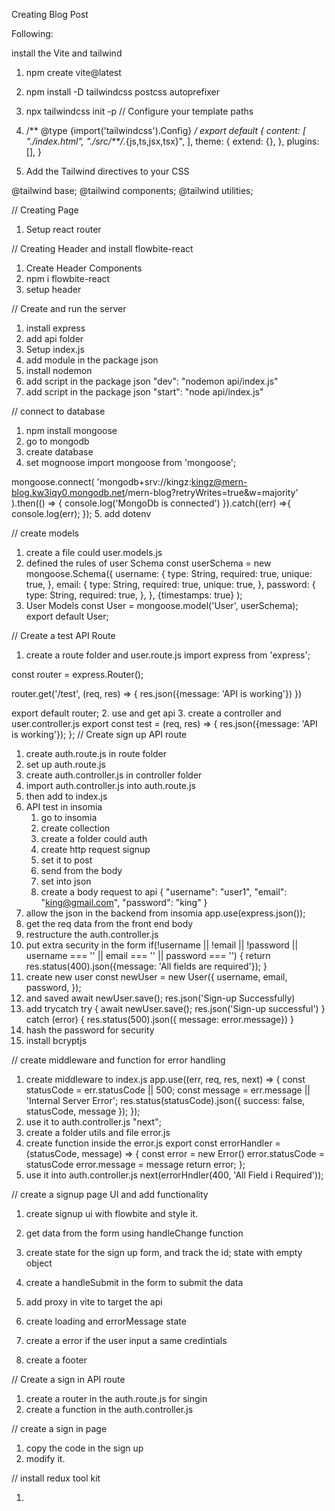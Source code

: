 Creating Blog Post

Following: 

install the Vite and tailwind

1. npm create vite@latest
2. npm install -D tailwindcss postcss autoprefixer
3. npx tailwindcss init -p
// Configure your template paths
4. /** @type {import('tailwindcss').Config} */
export default {
  content: [
    "./index.html",
    "./src/**/*.{js,ts,jsx,tsx}",
  ],
  theme: {
    extend: {},
  },
  plugins: [],
}

5. Add the Tailwind directives to your CSS

@tailwind base;
@tailwind components;
@tailwind utilities;

// Creating Page 

1. Setup react router

// Creating Header and install flowbite-react

1. Create Header Components 
2. npm i flowbite-react
3. setup header

// Create and run the server 

1. install express
2. add api folder
3. Setup index.js
4. add module in the package json
5. install nodemon
6. add script in the package json "dev": "nodemon api/index.js"
7. add script in the package json "start": "node api/index.js"

// connect to database

1. npm install mongoose
2. go to mongodb
3. create database
4. set mognoose 
  import mongoose from 'mongoose';

  mongoose.connect(
      'mongodb+srv://kingz:kingz@mern-blog.kw3iqy0.mongodb.net/mern-blog?retryWrites=true&w=majority'
      ).then(() => {
          console.log('MongoDb is connected')
      }).catch((err) =>{
          console.log(err);
      });
5. add dotenv

// create models

1. create a file could user.models.js
2. defined the rules of user Schema
   const userSchema = new mongoose.Schema({
    username: {
        type: String,
        required: true,
        unique: true,
    },
    email: {
        type: String,
        required: true,
        unique: true,
    },
    password: {
        type: String,
        required: true,
    },
  }, {timestamps: true}
  ); 
3. User Models 
   const User = mongoose.model('User', userSchema);
   export default User;

// Create a test API Route

1. create a route folder and user.route.js
   import express from 'express';

  const router = express.Router();

  router.get('/test', (req, res) => {
      res.json({message: 'API is working'})
  })

  export default router;
2. use and get api
3. create a controller and user.controller.js
   export const test = (req, res) => {
    res.json({message: 'API is working'});
   };
// Create sign up API route

1. create auth.route.js in route folder
2. set up auth.route.js
3. create auth.controller.js in controller folder
4. import auth.controller.js into auth.route.js
5. then add to index.js
6. API test in insomia 
   1. go to insomia
   2. create collection
   3. create a folder could auth
   4. create http request signup
   5. set it to post
   6. send from the body
   7. set into json
   8. create a body request to api 
      {
        "username": "user1",
        "email": "king@gmail.com",
        "password": "king"
      }
  9. allow the json in the backend from insomia
     app.use(express.json());
7. get the req data from the front end body
8. restructure the auth.controller.js
9. put extra security in the form
   if(!username || !email || !password || username === '' || email === '' || password === '') {
        return res.status(400).json({message: 'All fields are required'});
   }
10. create new user
    const newUser = new User({
        username,
        email,
        password,
    });
11. and saved 
    await newUser.save();
    res.json('Sign-up Successfully)
12. add trycatch
    try {
        await newUser.save();
        res.json('Sign-up successful')
    } catch (error) {
        res.status(500).json({ message: error.message})
    }
13. hash the password for security
14. install bcryptjs

// create middleware and function for error handling

1. create middleware to index.js
   app.use((err, req, res, next) => {
    const statusCode = err.statusCode || 500;
    const message = err.message || 'Internal Server Error';
    res.status(statusCode).json({
        success: false,
        statusCode,
        message
    });
    });
2. use it to auth.controller.js "next";
3. create a folder utils and file error.js
4. create function inside the error.js
   export const errorHandler = (statusCode, message) => {
    const error = new Error()
    error.statusCode = statusCode
    error.message = message
    return error;
  };
5. use it into auth.controller.js 
   next(errorHndler(400, 'All Field i Required'));

// create a signup page UI and add functionality

1. create signup ui with flowbite and style it.

   
2. get data from the form using handleChange function
3. create state for the sign up form, and track the id;
   state with empty object 
4. create a handleSubmit in the form to submit the data 
5. add proxy in vite to target the api
6. create loading and errorMessage state
7. create a error if the user input a same credintials
8. create a footer

// Create a sign in API route

1. create a router in the auth.route.js for singin
2. create a function in the auth.controller.js

// create a sign in page 

1. copy the code in the sign up 
2. modify it.

// install redux tool kit

1. 
